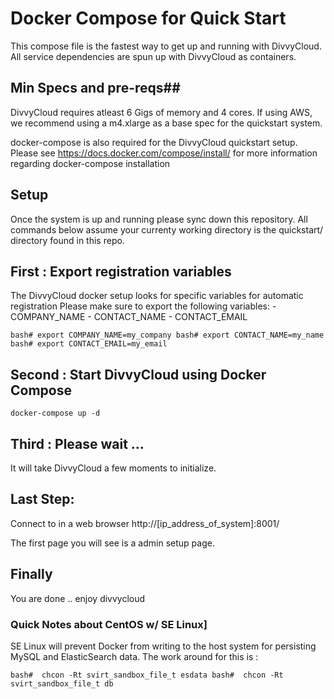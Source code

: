 # Docker Compose for Quick Start #

This compose file is the fastest way to get up and running with DivvyCloud.
All service dependencies are spun up with DivvyCloud as containers.

## Min Specs and pre-reqs## 
DivvyCloud requires atleast 6 Gigs of memory and 4 cores.
If using AWS, we recommend using a  m4.xlarge as a base spec for the quickstart system. 

docker-compose is also required for the DivvyCloud quickstart setup. 
Please see  https://docs.docker.com/compose/install/  for more information regarding docker-compose installation

## Setup ##

Once the system is up and running please sync down this repository.
All commands below assume your currenty working directory is the quickstart/ directory found in this repo. 


## First : Export registration variables ## 
The DivvyCloud docker setup looks for specific variables for automatic registration
Please make sure to export the following variables:
	- COMPANY_NAME
	- CONTACT_NAME
	- CONTACT_EMAIL

`
bash# export COMPANY_NAME=my_company
bash# export CONTACT_NAME=my_name
bash# export CONTACT_EMAIL=my_email
`

## Second : Start DivvyCloud using Docker Compose ##

`
docker-compose up -d
`

## Third : Please wait ... ## 

It will take DivvyCloud a few moments to initialize. 


## Last Step: ## 

Connect to in a web browser
http://[ip_address_of_system]:8001/

The first page you will see is a admin setup page. 

## Finally ## 

You are done .. enjoy divvycloud


### Quick Notes about CentOS w/ SE Linux] ###

SE Linux will prevent Docker from writing to the host system for persisting
MySQL and ElasticSearch data. The work around for this is :

`
  bash#  chcon -Rt svirt_sandbox_file_t esdata
  bash#  chcon -Rt svirt_sandbox_file_t db
`
